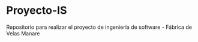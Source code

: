 # Proyecto-IS
Repositorio para realizar el proyecto de ingeniería de software - Fábrica de Velas Manare

